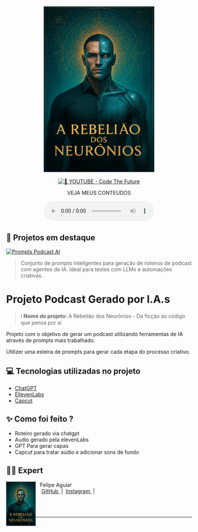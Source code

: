 <p align="center">
  <img 
    src="./assets/CAPA.png" 
    width="300"
  />
</p>

<p align="center">
<a href="https://dio.me/">
    <img 
        src="https://www.youtube.com/@cigarrinhax" 
        alt="🔴 YOUTUBE - Code The Future">
</a>

</p>

<p align="center">
   VEJA MEUS CONTEUDOS
</p>

<div align="center">
    <audio src="output/podcast_editado.MP3" controls title="Podcast editado"></audio>
</div>

## 📌 Projetos em destaque

[![Prompts Podcast AI](https://img.shields.io/badge/🎙️_Prompts_Podcast_AI-20232a?style=for-the-badge&logo=github&logoColor=white)](https://github.com/LeonardoCigarra/prompts-for-podcast-AIAgents)

> Conjunto de *prompts* inteligentes para geração de roteiros de podcast com agentes de IA. Ideal para testes com LLMs e automações criativas.

# Projeto Podcast Gerado por I.A.s


 > ℹ️ **Nome do projeto:** A Rebelião dos Neurônios - Da ficção ao código que pensa por si

Projeto com o objetivo de gerar um podcast utilizando ferramentas de IA através de prompts mais trabalhado.

Utilizer uma esteira de prompts para gerar cada etapa do processo criativo.

## 💻 Tecnologias utilizadas no projeto

- [ChatGPT](https://chat.openai.com/) 
- [EllevenLabs](https://elevenlabs.io)
- [Capcut](https://www.capcut.com/pt-br/)

## ✨ Como foi feito ?

- Roteiro gerado via chatgpt
- Audio gerado pela elevenLabs
- GPT Para gerar capas
- Capcut para tratar aúdio e adicionar sons de fundo

## 👨‍💻 Expert

<p>
    <img 
      align=left 
      margin=10 
      width=80 
      src="./assets/CAPA.png"
    />
    <p>&nbsp&nbsp&nbspFelipe Aguiar<br>
    &nbsp&nbsp&nbsp
    <a 
        href="https://github.com/LeonardoCigarra/prompts-for-podcast-AIAgents">
        GitHub
    </a>
    &nbsp;|&nbsp;
    <a 
        href="https://www.instagram.com/cigarra_technology/">
        Instagram
    </a>
    &nbsp;|&nbsp;</p>
</p>
<br/><br/>
<p>

---
